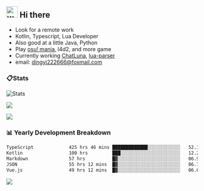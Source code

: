 ## <img alt="wave" src="https://raw.githubusercontent.com/MartinHeinz/MartinHeinz/master/wave.gif" width="30px"> Hi there

- Look for a remote work
- Kotlin, Typescript, Lua Developer
- Also good at a little Java, Python
- Play [osu! mania](https://osu.ppy.sh/users/29808669), l4d2, and more game
- Currently working [ChatLuna](https://github.com/ChatLunaLab), [lua-parser](https://github.com/dingyi222666/lua-parser)
- email: [dingyi222666@foxmail.com](mailto:dingyi222666@foxmail.com)

### 📋Stats

![Stats](https://github-readme-stats.vercel.app/api?username=dingyi222666&show_icons=true&icon_color=47A69E&title_color=47A69E&count_private=true)    

![](https://api.githubtrends.io/user/svg/dingyi222666/langs?time_range=one_year&include_private=True&loc_metric=changed&theme=classic)

![](http://github-profile-summary-cards.vercel.app/api/cards/productive-time?username=dingyi222666&theme=nord_dark&utcOffset=8)

### 📊 Yearly Development Breakdown

<!--START_SECTION:waka-->

```txt
TypeScript             425 hrs 46 mins █████████████░░░░░░░░░░░░   52.16 %
Kotlin                 100 hrs         ███░░░░░░░░░░░░░░░░░░░░░░   12.25 %
Markdown               57 hrs          █▓░░░░░░░░░░░░░░░░░░░░░░░   06.98 %
JSON                   55 hrs 12 mins  █▓░░░░░░░░░░░░░░░░░░░░░░░   06.76 %
Vue.js                 49 hrs 12 mins  █▓░░░░░░░░░░░░░░░░░░░░░░░   06.03 %
```

<!--END_SECTION:waka-->

![](https://komarev.com/ghpvc/?username=dingyi222666)

